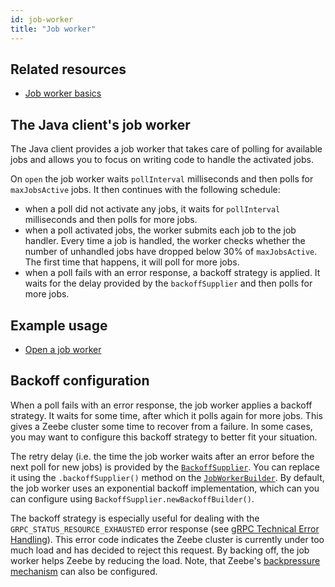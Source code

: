 ```yaml
---
id: job-worker
title: "Job worker"
---
```


## Related resources

- [Job worker basics](/product-manuals/concepts/job-workers.md)

## The Java client's job worker

The Java client provides a job worker that takes care of polling for available jobs and allows you to focus on writing code to handle the activated jobs.

On `open` the job worker waits `pollInterval` milliseconds and then polls for `maxJobsActive` jobs.
It then continues with the following schedule:
- when a poll did not activate any jobs, it waits for `pollInterval` milliseconds and then polls for more jobs.
- when a poll activated jobs, the worker submits each job to the job handler.
Every time a job is handled, the worker checks whether the number of unhandled jobs have dropped below 30% of `maxJobsActive`.
The first time that happens, it will poll for more jobs.
- when a poll fails with an error response, a backoff strategy is applied.
It waits for the delay provided by the `backoffSupplier` and then polls for more jobs.

## Example usage

- [Open a job worker](../java-client-examples/job-worker-open.md)

## Backoff configuration

When a poll fails with an error response, the job worker applies a backoff strategy.
It waits for some time, after which it polls again for more jobs.
This gives a Zeebe cluster some time to recover from a failure.
In some cases, you may want to configure this backoff strategy to better fit your situation.

The retry delay (i.e. the time the job worker waits after an error before the next poll for new jobs) is provided by the [`BackoffSupplier`](https://github.com/camunda-cloud/zeebe/blob/develop/clients/java/src/main/java/io/camunda/zeebe/client/api/worker/BackoffSupplier.java).
You can replace it using the `.backoffSupplier()` method on the [`JobWorkerBuilder`](https://github.com/camunda-cloud/zeebe/blob/develop/clients/java/src/main/java/io/camunda/zeebe/client/api/worker/JobWorkerBuilderStep1.java).
By default, the job worker uses an exponential backoff implementation, which can you can configure using `BackoffSupplier.newBackoffBuilder()`.

The backoff strategy is especially useful for dealing with the `GRPC_STATUS_RESOURCE_EXHAUSTED` error response (see [gRPC Technical Error Handling](../../../reference/grpc#technical-error-handling)).
This error code indicates the Zeebe cluster is currently under too much load and has decided to reject this request.
By backing off, the job worker helps Zeebe by reducing the load.
Note, that Zeebe's [backpressure mechanism](../../zeebe/deployment-guide/operations/backpressure) can also be configured.

